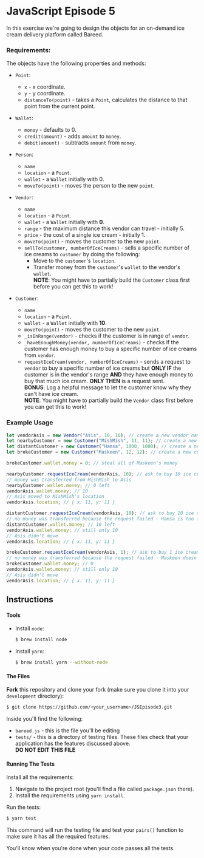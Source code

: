 # JavaScript Episode 5

In this exercise we're going to design the objects for an on-demand ice cream
delivery platform called Bareed.

### Requirements:

The objects have the following properties and methods:

- `Point`:

  - `x` - x coordinate.
  - `y` - y coordinate.
  - `distanceTo(point)` - takes a `Point`, calculates the distance to that point
    from the current point.

- `Wallet`:

  - `money` - defaults to 0.
  - `credit(amount)` - adds `amount` to `money`.
  - `debit(amount)` - subtracts `amount` from `money`.

- `Person`:

  - `name`
  - `location` - a `Point`.
  - `wallet` - a `Wallet` initially with 0.
  - `moveTo(point)` - moves the person to the new `point`.

- `Vendor`:

  - `name`
  - `location` - a `Point`.
  - `wallet` - a `Wallet` initially with **0**.
  - `range` - the maximum distance this vendor can travel - initially 5.
  - `price` - the cost of a single ice cream - initially 1.
  - `moveTo(point)` - moves the customer to the new `point`.
  - `sellTo(customer, numberOfIceCreams)` - sells a specific number of ice creams to `customer` by doing the following:
    - Move to the `customer`'s `location`.
    - Transfer money from the `customer`'s `wallet` to the vendor's `wallet`.  
      **NOTE**: You might have to partially build the `Customer` class first
      before you can get this to work!

- `Customer`:
  - `name`
  - `location` - a `Point`.
  - `wallet` - a `Wallet` initially with **10**.
  - `moveTo(point)` - moves the customer to the new `point`.
  - `_isInRange(vendor)` - checks if the customer is in range of `vendor`.
  - `_haveEnoughMoney(vendor, numberOfIceCreams)` - checks if the customer
    has enough money to buy a specific number of ice creams from `vendor`.
  - `requestIceCream(vendor, numberOfIceCreams)` - sends a request to
    `vendor` to buy a specific number of ice creams but **ONLY IF** the customer
    is in the vendor's range **AND** they have enough money to buy that much
    ice cream. **ONLY THEN** is a request sent.  
    **BONUS**: Log a helpful message to let the customer know why they can't have ice cream.  
    **NOTE**: You might have to partially build the `Vendor` class first
    before you can get this to work!

### Example Usage

```javascript
let vendorAsis = new Vendor("Asis", 10, 10); // create a new vendor named Asis at location (10,10)
let nearbyCustomer = new Customer("MishMish", 11, 11); // create a new customer named MishMish at location (11,11)
let distantCustomer = new Customer("Hamsa", 1000, 1000); // create a new customer named Hamsa at location (1000,1000)
let brokeCustomer = new Customer("Maskeen", 12, 12); // create a new customer named Maskeen at location (12,12)

brokeCustomer.wallet.money = 0; // steal all of Maskeen's money

nearbyCustomer.requestIceCream(vendorAsis, 10); // ask to buy 10 ice creams from Asis
// money was transferred from MishMish to Asis
nearbyCustomer.wallet.money; // 0 left
vendorAsis.wallet.money; // 10
// Asis moved to MishMish's location
vendorAsis.location; // { x: 11, y: 11 }

distantCustomer.requestIceCream(vendorAsis, 10); // ask to buy 10 ice creams from Asis
// no money was transferred because the request failed - Hamsa is too far away
distantCustomer.wallet.money; // 10 left
vendorAsis.wallet.money; // still only 10
// Asis didn't move
vendorAsis.location; // { x: 11, y: 11 }

brokeCustomer.requestIceCream(vendorAsis, 1); // ask to buy 1 ice creams from Asis
// no money was transferred because the request failed - Maskeen doesn't have enough money to buy even one ice cream :(
brokeCustomer.wallet.money; // 0
vendorAsis.wallet.money; // still only 10
// Asis didn't move
vendorAsis.location; // { x: 11, y: 11 }
```

## Instructions

#### Tools

- Install `node`:
  ```bash
  $ brew install node
  ```
- Install `yarn`:
  ```bash
  $ brew install yarn --without-node
  ```

#### The Files

**Fork** this repository and clone your fork (make sure you clone it into your `development` directory):

```bash
$ git clone https://github.com/<your_username>/JSEpisode3.git
```

Inside you'll find the following:

- `bareed.js` - this is the file you'll be editing
- `tests/` - this is a directory of testing files. These files check that your application has the features discussed above.  
  **DO NOT EDIT THIS FILE**

#### Running The Tests

Install all the requirements:

1. Navigate to the project root (you'll find a file called `package.json` there).
2. Install the requirements using `yarn install`.

Run the tests:

```bash
$ yarn test
```

This command will run the testing file and test your `pairs()` function to make sure it has all the required features.

You'll know when you're done when your code passes all the tests.

